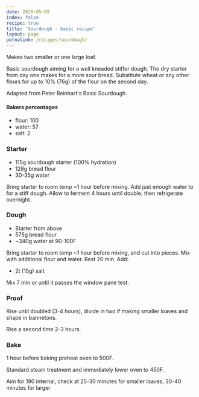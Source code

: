 ```yaml
---
date: 2020-05-09
index: false
recipe: true
title: 'Sourdough - basic recipe'
layout: page
permalink: /recipes/sourdough/
---
```


Makes two smaller or one large loaf.

Basic sourdough aiming for a well kneaded stiffer dough. The dry starter from day one makes for a more sour bread. Substitute wheat or any other flours for up to 10% (76g) of the flour on the second day.

Adapted from Peter Reinhart's Basic Sourdough.

#### Bakers percentages

  * flour: 100
  * water: 57
  * salt: 2

### Starter

  * 115g sourdough starter (100% hydration)
  * 128g bread flour
  * 30-35g water

Bring starter to room temp \~1 hour before mixing. Add just enough water to for a stiff dough. Allow to ferment 4 hours until double, then refrigerate overnight.

### Dough

  * Starter from above
  * 575g bread flour
  * \~340g water at 90-100F

Bring starter to room temp \~1 hour before mixing, and cut into pieces. Mix with additional flour and water. Rest 20 min. Add:

  * 2t (15g) salt

Mix 7 min or until it passes the window pane test.

### Proof

Rise until doubled (3-4 hours), divide in two if making smaller loaves and shape in bannetons.

Rise a second time 2-3 hours.

### Bake

1 hour before baking preheat oven to 500F.

Standard steam treatment and immediately lower oven to 450F.

Aim for 190 internal, check at 25-30 minutes for smaller loaves, 30-40 minutes for larger

